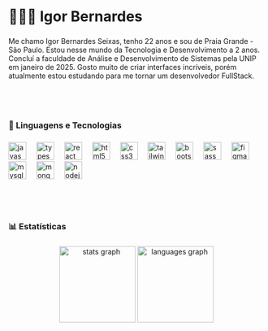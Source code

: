 <h1 align="left">🧑🏻‍💻 Igor Bernardes</h1>

###

<p align="left">Me chamo Igor Bernardes Seixas, tenho 22 anos e sou de Praia Grande - São Paulo. Estou nesse mundo da Tecnologia e Desenvolvimento a 2 anos. Concluí a faculdade de Análise e Desenvolvimento de Sistemas pela UNIP em janeiro de 2025. Gosto muito de criar interfaces incríveis, porém atualmente estou estudando para me tornar um desenvolvedor FullStack.</p>

###

<br clear="both">

<h1 align="left"></h1>

###

<h3 align="left">🤖 Linguagens e Tecnologias</h3>

###

<div align="left">
  <img src="https://cdn.jsdelivr.net/gh/devicons/devicon/icons/javascript/javascript-plain.svg" height="35" alt="javascript logo"  />
  <img width="12" />
  <img src="https://cdn.jsdelivr.net/gh/devicons/devicon/icons/typescript/typescript-plain.svg" height="35" alt="typescript logo"  />
  <img width="12" />
  <img src="https://cdn.jsdelivr.net/gh/devicons/devicon/icons/react/react-original.svg" height="35" alt="react logo"  />
  <img width="12" />
  <img src="https://cdn.jsdelivr.net/gh/devicons/devicon/icons/html5/html5-plain.svg" height="35" alt="html5 logo"  />
  <img width="12" />
  <img src="https://cdn.jsdelivr.net/gh/devicons/devicon/icons/css3/css3-plain.svg" height="35" alt="css3 logo"  />
  <img width="12" />
  <img src="https://cdn.simpleicons.org/tailwindcss/06B6D4" height="35" alt="tailwindcss logo"  />
  <img width="12" />
  <img src="https://cdn.jsdelivr.net/gh/devicons/devicon/icons/bootstrap/bootstrap-original.svg" height="35" alt="bootstrap logo"  />
  <img width="12" />
  <img src="https://cdn.jsdelivr.net/gh/devicons/devicon/icons/sass/sass-original.svg" height="35" alt="sass logo"  />
  <img width="12" />
  <img src="https://cdn.jsdelivr.net/gh/devicons/devicon/icons/figma/figma-original.svg" height="35" alt="figma logo"  />
  <img width="12" />
  <img src="https://cdn.jsdelivr.net/gh/devicons/devicon/icons/mysql/mysql-original.svg" height="35" alt="mysql logo"  />
  <img width="12" />
  <img src="https://cdn.jsdelivr.net/gh/devicons/devicon/icons/mongodb/mongodb-original.svg" height="35" alt="mongodb logo"  />
  <img width="12" />
  <img src="https://cdn.jsdelivr.net/gh/devicons/devicon/icons/nodejs/nodejs-original.svg" height="35" alt="nodejs logo"  />
</div>

###

<br clear="both">

<h1 align="left"></h1>

###

<h3 align="left">📊 Estatísticas</h3>

###

<div align="center">
  <img src="https://github-readme-stats.vercel.app/api?username=IgorBern02&hide_title=false&hide_rank=false&show_icons=true&include_all_commits=true&count_private=true&disable_animations=false&theme=midnight-purple&locale=pt-br&hide_border=true&order=1" height="150" alt="stats graph"  />
  <img src="https://github-readme-stats.vercel.app/api/top-langs?username=IgorBern02&locale=pt-br&hide_title=false&layout=compact&card_width=320&langs_count=6&theme=midnight-purple&hide_border=true&order=2&custom_title=Tecnologias" height="150" alt="languages graph"  />
</div>

###

<br clear="both">

<h1 align="left"></h1>

###

